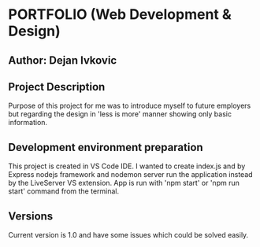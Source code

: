 # PORTFOLIO (Web Development & Design)
## Author: Dejan Ivkovic
## Project Description
Purpose of this project for me was to 
introduce myself to future employers but regarding the design in 'less is more' manner showing only basic information.  
## Development environment preparation 
This project is created in VS Code IDE. I wanted to create index.js and by Express nodejs framework and nodemon server run the application instead by the LiveServer VS extension. App is run with 'npm start' or 'npm run start' command from the terminal. 
## Versions
Current version is 1.0 and have some issues which could be solved easily.